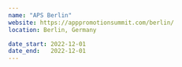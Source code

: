 ```yaml
---
name: "APS Berlin"
website: https://apppromotionsummit.com/berlin/
location: Berlin, Germany

date_start: 2022-12-01
date_end:   2022-12-01
---
```

